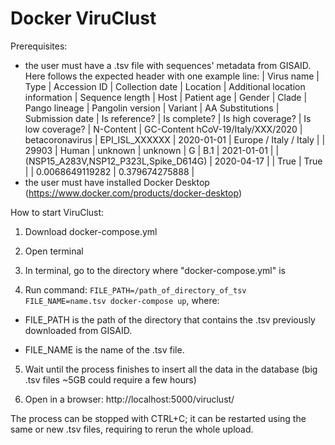 # Docker ViruClust

Prerequisites:
- the user must have a .tsv file with sequences' metadata from GISAID. Here follows the expected header with one example line: 
| Virus name | Type | Accession ID | Collection date | Location | Additional location information | Sequence length | Host | Patient age | Gender | Clade | Pango lineage | Pangolin version | Variant | AA Substitutions | Submission date | Is reference? | Is complete? | Is high coverage? | Is low coverage? | N-Content | GC-Content
hCoV-19/Italy/XXX/2020 | betacoronavirus | EPI_ISL_XXXXXX | 2020-01-01 | Europe / Italy / Italy |  | 29903 | Human | unknown | unknown | G | B.1 | 2021-01-01 |  | (NSP15_A283V,NSP12_P323L,Spike_D614G) | 2020-04-17 |  | True | True |  | 0.0068649119282 | 0.379674275888 |
- the user must have installed Docker Desktop (https://www.docker.com/products/docker-desktop)

How to start ViruClust:
1) Download docker-compose.yml

2) Open terminal

3) In terminal, go to the directory where "docker-compose.yml" is

4) Run command: `FILE_PATH=/path_of_directory_of_tsv FILE_NAME=name.tsv docker-compose up`, where:

  - FILE_PATH is the path of the directory that contains the .tsv previously downloaded from GISAID.

  - FILE_NAME is the name of the .tsv file.

5) Wait until the process finishes to insert all the data in the database (big .tsv files ~5GB could require a few hours)

6) Open in a browser: http://localhost:5000/viruclust/

The process can be stopped with CTRL+C; it can be restarted using the same or new .tsv files, requiring to rerun the whole upload.
